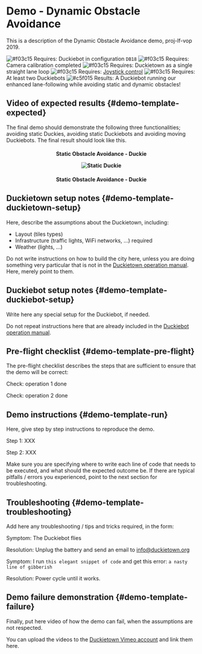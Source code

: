 # Demo - Dynamic Obstacle Avoidance

This is a description of the Dynamic Obstacle Avoidance demo, proj-lf-vop 2019.

![#f03c15](https://placehold.it/15/f03c15/000000?text=+) Requires: Duckiebot in configuration `DB18`
![#f03c15](https://placehold.it/15/f03c15/000000?text=+) Requires: Camera calibration completed
![#f03c15](https://placehold.it/15/f03c15/000000?text=+) Requires: Duckietown as a single straight lane loop
![#f03c15](https://placehold.it/15/f03c15/000000?text=+) Requires: [Joystick control](#rc-control)
![#f03c15](https://placehold.it/15/f03c15/000000?text=+) Requires: At least two Duckiebots
![#c5f015](https://placehold.it/15/c5f015/000000?text=+) Results: A Duckiebot running our enhanced lane-following while avoiding static and dynamic obstacles!


## Video of expected results {#demo-template-expected}

The final demo should demonstrate the following three functionalities; avoiding static Duckies, avoiding static Duckiebots and avoiding moving Duckiebots. The final result should look like this.

<h4 style="text-align:center;"> Static Obstacle Avoidance - Duckie

![Static Duckie](/demo_media/duckie_overtake.gif?raw=true "Overtaking Duckie")</h4>

<h4 style="text-align:center;"> Static Obstacle Avoidance - Duckie</h4>

## Duckietown setup notes {#demo-template-duckietown-setup}

Here, describe the assumptions about the Duckietown, including:

* Layout (tiles types)
* Infrastructure (traffic lights, WiFi networks, ...) required
* Weather (lights, ...)

Do not write instructions on how to build the city here, unless you are doing something very particular that is not in the [Duckietown operation manual](+opmanual_duckietown#duckietowns). Here, merely point to them.

## Duckiebot setup notes {#demo-template-duckiebot-setup}

Write here any special setup for the Duckiebot, if needed.

Do not repeat instructions here that are already included in the [Duckiebot operation manual](+opmanual_duckiebot#opmanual_duckiebot).

## Pre-flight checklist {#demo-template-pre-flight}

The pre-flight checklist describes the steps that are sufficient to ensure that the demo will be correct:

Check: operation 1 done

Check: operation 2 done

## Demo instructions {#demo-template-run}

Here, give step by step instructions to reproduce the demo.

Step 1: XXX

Step 2: XXX

Make sure you are specifying where to write each line of code that needs to be executed, and what should the expected outcome be. If there are typical pitfalls / errors you experienced, point to the next section for troubleshooting.

## Troubleshooting {#demo-template-troubleshooting}

Add here any troubleshooting / tips and tricks required, in the form:


Symptom: The Duckiebot flies

Resolution: Unplug the battery and send an email to info@duckietown.org


Symptom: I run `this elegant snippet of code` and get this error: `a nasty line of gibberish`

Resolution: Power cycle until it works.

## Demo failure demonstration {#demo-template-failure}

Finally, put here video of how the demo can fail, when the assumptions are not respected.

You can upload the videos to the [Duckietown Vimeo account](https://vimeo.com/duckietown) and link them here.
